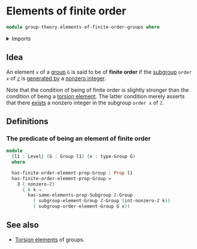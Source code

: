 # Elements of finite order

```agda
module group-theory.elements-of-finite-order-groups where
```

<details><summary>Imports</summary>

```agda
open import elementary-number-theory.group-of-integers
open import elementary-number-theory.nonzero-integers

open import foundation.existential-quantification
open import foundation.propositions
open import foundation.universe-levels

open import group-theory.groups
open import group-theory.orders-of-elements-groups
open import group-theory.subgroups
open import group-theory.subgroups-generated-by-elements-groups
```

</details>

## Idea

An element `x` of a [group](group-theory.groups.md) `G` is said to be of
**finite order** if the [subgroup](group-theory.subgroups.md) `order x` of
[`ℤ`](elementary-number-theory.group-of-integers.md) is
[generated by](group-theory.subgroups-generated-by-elements-groups.md) a
[nonzero integer](elementary-number-theory.nonzero-integers.md).

Note that the condition of being of finite order is slightly stronger than the
condition of being a [torsion element](group-theory.torsion-elements-groups.md).
The latter condition merely asserts that there
[exists](foundation.existential-quantification.md) a nonzero integer in the
subgroup `order x` of `ℤ`.

## Definitions

### The predicate of being an element of finite order

```agda
module _
  {l1 : Level} (G : Group l1) (x : type-Group G)
  where

  has-finite-order-element-prop-Group : Prop l1
  has-finite-order-element-prop-Group =
    ∃ ( nonzero-ℤ)
      ( λ k →
        has-same-elements-prop-Subgroup ℤ-Group
          ( subgroup-element-Group ℤ-Group (int-nonzero-ℤ k))
          ( subgroup-order-element-Group G x))
```

## See also

- [Torsion elements](group-theory.torsion-elements-groups.md) of groups.

